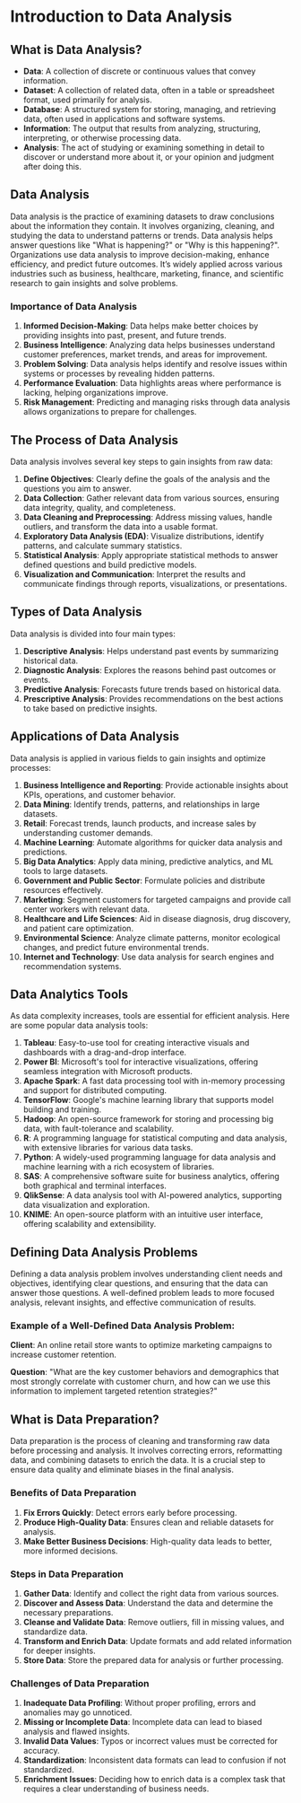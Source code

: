 # Introduction to Data Analysis

## What is Data Analysis?

- **Data**: A collection of discrete or continuous values that convey information.
- **Dataset**: A collection of related data, often in a table or spreadsheet format, used primarily for analysis.
- **Database**: A structured system for storing, managing, and retrieving data, often used in applications and software systems.
- **Information**: The output that results from analyzing, structuring, interpreting, or otherwise processing data.
- **Analysis**: The act of studying or examining something in detail to discover or understand more about it, or your opinion and judgment after doing this.

## Data Analysis

Data analysis is the practice of examining datasets to draw conclusions about the information they contain. It involves organizing, cleaning, and studying the data to understand patterns or trends. Data analysis helps answer questions like "What is happening?" or "Why is this happening?". Organizations use data analysis to improve decision-making, enhance efficiency, and predict future outcomes. It’s widely applied across various industries such as business, healthcare, marketing, finance, and scientific research to gain insights and solve problems.

### Importance of Data Analysis

1. **Informed Decision-Making**: Data helps make better choices by providing insights into past, present, and future trends.
2. **Business Intelligence**: Analyzing data helps businesses understand customer preferences, market trends, and areas for improvement.
3. **Problem Solving**: Data analysis helps identify and resolve issues within systems or processes by revealing hidden patterns.
4. **Performance Evaluation**: Data highlights areas where performance is lacking, helping organizations improve.
5. **Risk Management**: Predicting and managing risks through data analysis allows organizations to prepare for challenges.

## The Process of Data Analysis

Data analysis involves several key steps to gain insights from raw data:

1. **Define Objectives**: Clearly define the goals of the analysis and the questions you aim to answer.
2. **Data Collection**: Gather relevant data from various sources, ensuring data integrity, quality, and completeness.
3. **Data Cleaning and Preprocessing**: Address missing values, handle outliers, and transform the data into a usable format.
4. **Exploratory Data Analysis (EDA)**: Visualize distributions, identify patterns, and calculate summary statistics.
5. **Statistical Analysis**: Apply appropriate statistical methods to answer defined questions and build predictive models.
6. **Visualization and Communication**: Interpret the results and communicate findings through reports, visualizations, or presentations.

## Types of Data Analysis

Data analysis is divided into four main types:

1. **Descriptive Analysis**: Helps understand past events by summarizing historical data.
2. **Diagnostic Analysis**: Explores the reasons behind past outcomes or events.
3. **Predictive Analysis**: Forecasts future trends based on historical data.
4. **Prescriptive Analysis**: Provides recommendations on the best actions to take based on predictive insights.

## Applications of Data Analysis

Data analysis is applied in various fields to gain insights and optimize processes:

1. **Business Intelligence and Reporting**: Provide actionable insights about KPIs, operations, and customer behavior.
2. **Data Mining**: Identify trends, patterns, and relationships in large datasets.
3. **Retail**: Forecast trends, launch products, and increase sales by understanding customer demands.
4. **Machine Learning**: Automate algorithms for quicker data analysis and predictions.
5. **Big Data Analytics**: Apply data mining, predictive analytics, and ML tools to large datasets.
6. **Government and Public Sector**: Formulate policies and distribute resources effectively.
7. **Marketing**: Segment customers for targeted campaigns and provide call center workers with relevant data.
8. **Healthcare and Life Sciences**: Aid in disease diagnosis, drug discovery, and patient care optimization.
9. **Environmental Science**: Analyze climate patterns, monitor ecological changes, and predict future environmental trends.
10. **Internet and Technology**: Use data analysis for search engines and recommendation systems.

## Data Analytics Tools

As data complexity increases, tools are essential for efficient analysis. Here are some popular data analysis tools:

1. **Tableau**: Easy-to-use tool for creating interactive visuals and dashboards with a drag-and-drop interface.
2. **Power BI**: Microsoft's tool for interactive visualizations, offering seamless integration with Microsoft products.
3. **Apache Spark**: A fast data processing tool with in-memory processing and support for distributed computing.
4. **TensorFlow**: Google's machine learning library that supports model building and training.
5. **Hadoop**: An open-source framework for storing and processing big data, with fault-tolerance and scalability.
6. **R**: A programming language for statistical computing and data analysis, with extensive libraries for various data tasks.
7. **Python**: A widely-used programming language for data analysis and machine learning with a rich ecosystem of libraries.
8. **SAS**: A comprehensive software suite for business analytics, offering both graphical and terminal interfaces.
9. **QlikSense**: A data analysis tool with AI-powered analytics, supporting data visualization and exploration.
10. **KNIME**: An open-source platform with an intuitive user interface, offering scalability and extensibility.

## Defining Data Analysis Problems

Defining a data analysis problem involves understanding client needs and objectives, identifying clear questions, and ensuring that the data can answer those questions. A well-defined problem leads to more focused analysis, relevant insights, and effective communication of results.

### Example of a Well-Defined Data Analysis Problem:

**Client**: An online retail store wants to optimize marketing campaigns to increase customer retention.

**Question**: "What are the key customer behaviors and demographics that most strongly correlate with customer churn, and how can we use this information to implement targeted retention strategies?"

## What is Data Preparation?

Data preparation is the process of cleaning and transforming raw data before processing and analysis. It involves correcting errors, reformatting data, and combining datasets to enrich the data. It is a crucial step to ensure data quality and eliminate biases in the final analysis.

### Benefits of Data Preparation

1. **Fix Errors Quickly**: Detect errors early before processing.
2. **Produce High-Quality Data**: Ensures clean and reliable datasets for analysis.
3. **Make Better Business Decisions**: High-quality data leads to better, more informed decisions.

### Steps in Data Preparation

1. **Gather Data**: Identify and collect the right data from various sources.
2. **Discover and Assess Data**: Understand the data and determine the necessary preparations.
3. **Cleanse and Validate Data**: Remove outliers, fill in missing values, and standardize data.
4. **Transform and Enrich Data**: Update formats and add related information for deeper insights.
5. **Store Data**: Store the prepared data for analysis or further processing.

### Challenges of Data Preparation

1. **Inadequate Data Profiling**: Without proper profiling, errors and anomalies may go unnoticed.
2. **Missing or Incomplete Data**: Incomplete data can lead to biased analysis and flawed insights.
3. **Invalid Data Values**: Typos or incorrect values must be corrected for accuracy.
4. **Standardization**: Inconsistent data formats can lead to confusion if not standardized.
5. **Enrichment Issues**: Deciding how to enrich data is a complex task that requires a clear understanding of business needs.
